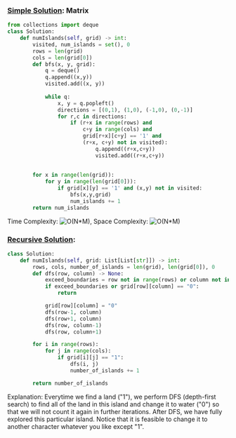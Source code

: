 ### [Simple Solution](/Graph/NumberOfIslands/basic_sol.py): Matrix

```python
from collections import deque
class Solution:
    def numIslands(self, grid) -> int:
        visited, num_islands = set(), 0
        rows = len(grid)
        cols = len(grid[0])
        def bfs(x, y, grid):
            q = deque()
            q.append((x,y))
            visited.add((x, y))
            
            while q:
                x, y = q.popleft()
                directions = [(0,1), (1,0), (-1,0), (0,-1)]
                for r,c in directions:
                    if (r+x in range(rows) and 
                        c+y in range(cols) and 
                        grid[r+x][c+y] == '1' and 
                        (r+x, c+y) not in visited):
                            q.append((r+x,c+y))
                            visited.add((r+x,c+y))
            
        
        for x in range(len(grid)):
            for y in range(len(grid[0])):
                if grid[x][y] == '1' and (x,y) not in visited:
                    bfs(x,y,grid)
                    num_islands += 1
        return num_islands
```

Time Complexity: ![O(N*M)](<https://latex.codecogs.com/svg.image?\inline&space;O(N*M)>), 
Space Complexity: ![O(N*M)](<https://latex.codecogs.com/svg.image?\inline&space;O(N*M)>)


### [Recursive Solution](/Graph/NumberOfIslands/recursive_sol.py):
``` python
class Solution:
    def numIslands(self, grid: List[List[str]]) -> int:
        rows, cols, number_of_islands = len(grid), len(grid[0]), 0 
        def dfs(row, column) -> None:
            exceed_boundaries = row not in range(rows) or column not in range(cols)
            if exceed_boundaries or grid[row][column] == "0":
                return

            grid[row][column] = "0"
            dfs(row-1, column)
            dfs(row+1, column)
            dfs(row, column-1)
            dfs(row, column+1)

        for i in range(rows):
            for j in range(cols):
                if grid[i][j] == "1":
                    dfs(i, j)
                    number_of_islands += 1

        return number_of_islands
```
Explanation: Everytime we find a land ("1"), we perform DFS (depth-first search) to find all of the land in this island and change it to water ("0") so that we will not count it again in further iterations. After DFS, we have fully explored this particular island. Notice that it is feasible to change it to another character whatever you like except "1".
